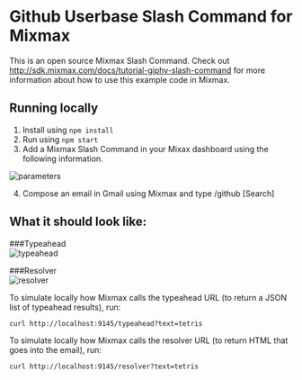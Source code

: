 # Github Userbase Slash Command for Mixmax

This is an open source Mixmax Slash Command.
Check out <http://sdk.mixmax.com/docs/tutorial-giphy-slash-command> for more information about
how to use this example code in Mixmax.

## Running locally

1. Install using `npm install`
2. Run using `npm start`
3. Add a Mixmax Slash Command in your Mixax dashboard using the following information. 

![parameters](https://raw.githubusercontent.com/kevintaehyungkim/mixmax-github-slash-command/master/screenshots/parameters.png)

4. Compose an email in Gmail using Mixmax and type /github [Search]

## What it should look like:
###Typeahead<br>
![typeahead](https://raw.githubusercontent.com/kevintaehyungkim/mixmax-github-slash-command/master/screenshots/typeahead.png)

###Resolver<br>
![resolver](https://raw.githubusercontent.com/kevintaehyungkim/mixmax-github-slash-command/master/screenshots/resolver.png)

To simulate locally how Mixmax calls the typeahead URL (to return a JSON list of typeahead results), run:

```
curl http://localhost:9145/typeahead?text=tetris
```

To simulate locally how Mixmax calls the resolver URL (to return HTML that goes into the email), run:

```
curl http://localhost:9145/resolver?text=tetris
```
